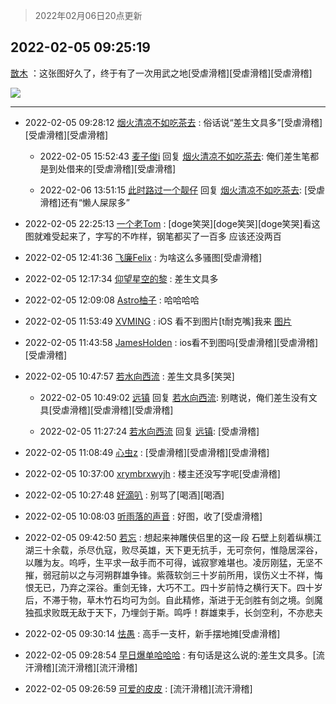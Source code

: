 > 2022年02月06日20点更新
<link rel="stylesheet" href="https://cdn.jsdelivr.net/gh/taotie6/sampleJSON@main/css/photo_show.css">
<meta name="referrer" content="no-referrer" />


 ## 2022-02-05 09:25:19 

 [㪚木](https://www.coolapk.com/feed/33316401?shareKey=NmI2OWJmNzM0OTM0NjFmZGQyZDc~) ：这张图好久了，终于有了一次用武之地[受虐滑稽][受虐滑稽][受虐滑稽] 

<div class="album">
<img class="img-item" src="http://image.coolapk.com/feed/2022/0205/09/1081091_2c9d0fe4_4318_4934_360@240x240.jpeg" />
</div>

 ------- 

- 2022-02-05 09:28:12 [烟火清凉不如吃茶去](uid=4279524) : 俗话说“差生文具多”[受虐滑稽][受虐滑稽][受虐滑稽] 

    - 2022-02-05 15:52:43 [麦子俊i](uid=800098) 回复 [烟火清凉不如吃茶去](uid=4279524): 俺们差生笔都是到处借来的[受虐滑稽][受虐滑稽] 

    - 2022-02-06 13:51:15 [此时路过一个靓仔](uid=2430256) 回复 [烟火清凉不如吃茶去](uid=4279524): [受虐滑稽]还有“懒人屎尿多” 

- 2022-02-05 22:25:13 [一个老Tom](uid=1885797) : [doge笑哭][doge笑哭][doge笑哭]看这图就难受起来了，字写的不咋样，钢笔都买了一百多  应该还没两百 

- 2022-02-05 12:41:36 [飞廉Felix](uid=900024) : 为啥这么多骚图[受虐滑稽] 

- 2022-02-05 12:17:34 [仰望星空的黎](uid=1961388) : 差生文具多 

- 2022-02-05 12:09:08 [Astro柚子](uid=1797650) : 哈哈哈哈 

- 2022-02-05 11:53:49 [XVMING](uid=1188874) : iOS 看不到图片[t耐克嘴]我来 [图片](http://image.coolapk.com/feed/2022/0205/11/1188874_0b9c3cac_3228_7891_45@240x240.jpeg)

- 2022-02-05 11:43:58 [JamesHolden](uid=3484763) : ios看不到图吗[受虐滑稽][受虐滑稽][受虐滑稽] 

- 2022-02-05 10:47:57 [若水向西流](uid=1707033) : 差生文具多[笑哭] 

    - 2022-02-05 10:49:02 [远镇](uid=1471248) 回复 [若水向西流](uid=1707033): 别瞎说，俺们差生没有文具[受虐滑稽][受虐滑稽][受虐滑稽] 

    - 2022-02-05 11:27:24 [若水向西流](uid=1707033) 回复 [远镇](uid=1471248): [受虐滑稽] 

- 2022-02-05 11:08:49 [心虫z](uid=151532) : [受虐滑稽][受虐滑稽][受虐滑稽] 

- 2022-02-05 10:37:00 [xrymbrxwyjh](uid=1710564) : 楼主还没写字呢[受虐滑稽] 

- 2022-02-05 10:27:48 [好滴叭](uid=5526219) : 别骂了[喝酒][喝酒] 

- 2022-02-05 10:08:03 [听雨落的声音](uid=3650984) : 好图，收了[受虐滑稽] 

- 2022-02-05 09:42:50 [若忘](uid=459610) : 想起来神雕侠侣里的这一段
石壁上刻着纵横江湖三十余载，杀尽仇寇，败尽英雄，天下更无抗手，无可奈何，惟隐居深谷，以雕为友。呜呼，生平求一敌手而不可得，诚寂寥难堪也。凌厉刚猛，无坚不摧，弱冠前以之与河朔群雄争锋。紫薇软剑三十岁前所用，误伤义士不祥，悔恨无已，乃弃之深谷。重剑无锋<!--break-->，大巧不工。四十岁前恃之横行天下。四十岁后，不滞于物，草木竹石均可为剑。自此精修，渐进于无剑胜有剑之境。剑魔独孤求败既无敌于天下，乃埋剑于斯。鸣呼！群雄束手，长剑空利，不亦悲夫 

- 2022-02-05 09:30:14 [怯愚](uid=1548302) : 高手一支杆，新手摆地摊[受虐滑稽] 

- 2022-02-05 09:28:54 [早日爆单哈哈哈](uid=2188936) : 有句话是这么说的:差生文具多。[流汗滑稽][流汗滑稽][流汗滑稽] 

- 2022-02-05 09:26:59 [可爱的皮皮](uid=2163021) : [流汗滑稽][流汗滑稽] 

